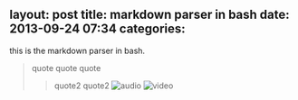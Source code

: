layout: post
title: markdown parser in bash
date: 2013-09-24 07:34
categories:
---

this is the markdown parser in bash.
> quote
> quote
> quote
> > quote2
> > quote2
![audio](dumb-ways-to-die-youtube)
![video](howls-moving-castle-soundtrack-sky-stroll-with-download-link)
